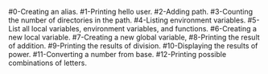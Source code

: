 #0-Creating an alias.
#1-Printing hello user.
#2-Adding path.
#3-Counting the number of directories in the path.
#4-Listing environment variables.
#5-List all local variables, environment variables, and functions.
#6-Creating a new local variable.
#7-Creating a new global variable,
#8-Printing the result of addition.
#9-Printing the results of division.
#10-Displaying the results of power.
#11-Converting a number from base.
#12-Printing possible combinations of letters.

